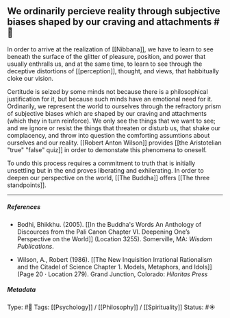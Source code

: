 ## We ordinarily percieve reality through subjective biases shaped by our craving and attachments #🧠 

In order to arrive at the realization of [[Nibbana]], we have to learn to see beneath the surface of the glitter of pleasure, position, and power that usually enthralls us, and at the same time, to learn to see through the deceptive distortions of [[perception]], thought, and views, that habbitually cloke our vision.

Certitude is seized by some minds not because there is a philosophical justification for it, but because such minds have an emotional need for it. Ordinarily, we represent the world to ourselves through the refractory prism of subjective biases which are shaped by our craving and attachments (which they in turn reinforce). We only see the things that we want to see; and we ignore or resist the things that threaten or disturb us, that shake our complacency, and throw into question the comforting assumtions about ourselves and our reality. [[Robert Anton Wilson]]  provides [[the Aristotelian "true" "false" quiz]] in order to demonstate this phenomena to oneself.

To undo this process requires a commitment to truth that is initially unsettling but in the end proves liberating and exhilerating. In order to deepen our perspective on the world, [[The Buddha]] offers [[The three standpoints]]. 

___

##### References

- Bodhi, Bhikkhu. (2005). [[In the Buddha's Words An Anthology of Discources from the Pali Canon Chapter VI. Deepening One’s Perspective on the World]]   (Location 3255). Somerville, MA: _Wisdom Publications_.

- Wilson, A., Robert (1986). [[The New Inquisition Irrational Rationalism and the Citadel of Science Chapter 1. Models, Metaphors, and Idols]] (Page 20 · Location 279). Grand Junction, Colorado: _Hilaritas Press_

##### Metadata

Type: #🔴 
Tags: [[Psychology]] / [[Philosophy]] / [[Spirituality]] 
Status: #☀️ 
